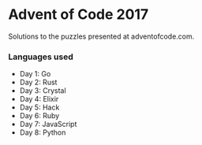 # Advent of Code 2017

Solutions to the puzzles presented at adventofcode.com.

### Languages used

* Day 1: Go
* Day 2: Rust
* Day 3: Crystal
* Day 4: Elixir
* Day 5: Hack
* Day 6: Ruby
* Day 7: JavaScript
* Day 8: Python